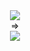 <center>
  <a href="#">
    <img align="center" src="https://github-readme-stats.vercel.app/api?username=mlackey9601&hide=stars&include_all_commits=true&count_private=true&show_icons=true&theme=dark" />
  </a>
  <div>    
    =>
  </div>
  <a href="#">
    <img align="center" src="https://github-readme-stats.vercel.app/api/top-langs/?username=mlackey9601&layout=compact&theme=dark" />
  </a>
</center>
